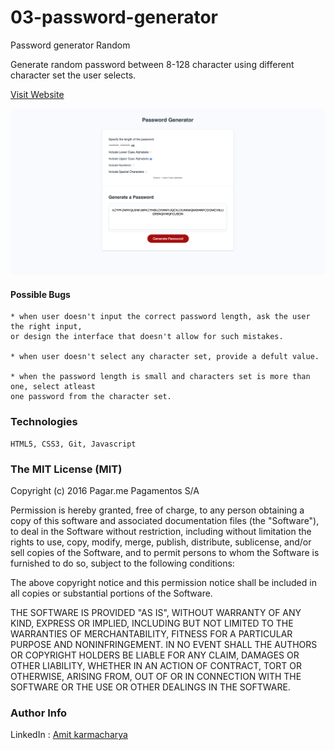 # 03-password-generator
Password generator Random

Generate random password between 8-128 character using different character set the user selects.

[Visit Website](https://amitkarmacharya-edu.github.io/03-password-generator/)

![Website Screen Shot](snapshot.png)

#### Possible Bugs
    * when user doesn't input the correct password length, ask the user the right input, 
    or design the interface that doesn't allow for such mistakes.
    
    * when user doesn't select any character set, provide a defult value.
    
    * when the password length is small and characters set is more than one, select atleast 
    one password from the character set.
    
### Technologies 
    HTML5, CSS3, Git, Javascript
  

### The MIT License (MIT)

  Copyright (c) 2016 Pagar.me Pagamentos S/A

  Permission is hereby granted, free of charge, to any person obtaining a copy
  of this software and associated documentation files (the "Software"), to deal
  in the Software without restriction, including without limitation the rights
  to use, copy, modify, merge, publish, distribute, sublicense, and/or sell
  copies of the Software, and to permit persons to whom the Software is
  furnished to do so, subject to the following conditions:

  The above copyright notice and this permission notice shall be included in all
  copies or substantial portions of the Software.

  THE SOFTWARE IS PROVIDED "AS IS", WITHOUT WARRANTY OF ANY KIND, EXPRESS OR
  IMPLIED, INCLUDING BUT NOT LIMITED TO THE WARRANTIES OF MERCHANTABILITY,
  FITNESS FOR A PARTICULAR PURPOSE AND NONINFRINGEMENT. IN NO EVENT SHALL THE
  AUTHORS OR COPYRIGHT HOLDERS BE LIABLE FOR ANY CLAIM, DAMAGES OR OTHER
  LIABILITY, WHETHER IN AN ACTION OF CONTRACT, TORT OR OTHERWISE, ARISING FROM,
  OUT OF OR IN CONNECTION WITH THE SOFTWARE OR THE USE OR OTHER DEALINGS IN THE
  SOFTWARE.
  
  ### Author Info
  
  LinkedIn :
  [Amit karmacharya](https://www.linkedin.com/in/amit-karmacharya-b344731ab/)
